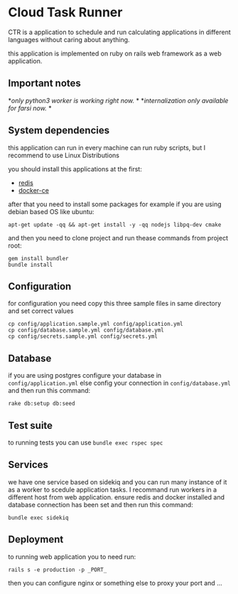 # Cloud Task Runner

CTR is a application to schedule and run calculating applications in different languages without caring about anything.

this application is implemented on ruby on rails web framework as a web application.

## Important notes

*_only python3 worker is working right now._ *
*_internalization only available for farsi now._ *


## System dependencies
this application can run in every machine can run ruby scripts, but I recommend to use Linux Distributions

you should install this applications at the first:

* [redis](https://redis.io)
* [docker-ce](https://www.docker.com)

after that you need to install some packages for example if you are using debian based OS like ubuntu:
```
apt-get update -qq && apt-get install -y -qq nodejs libpq-dev cmake
```
and then you need to clone project and run thease commands from project root:
```
gem install bundler
bundle install
```

## Configuration
for configuration you need copy this three sample files in same directory and set correct values
```
cp config/application.sample.yml config/application.yml
cp config/database.sample.yml config/database.yml
cp config/secrets.sample.yml config/secrets.yml
```

## Database
if you are using postgres configure your database in `config/application.yml`
else config your connection in `config/database.yml`
and then run this command:
```
rake db:setup db:seed
```

## Test suite
to running tests you can use `bundle exec rspec spec`
## Services
we have one service based on sidekiq and you can run many instance of it as a worker to scedule application tasks. I recommand run workers in a different host from web application. ensure redis and docker installed and database connection has been set and then run this command:
```
bundle exec sidekiq
```
## Deployment
to running web application you to need run:
```
rails s -e production -p _PORT_
```
then you can configure nginx or something else to proxy your port and ...
